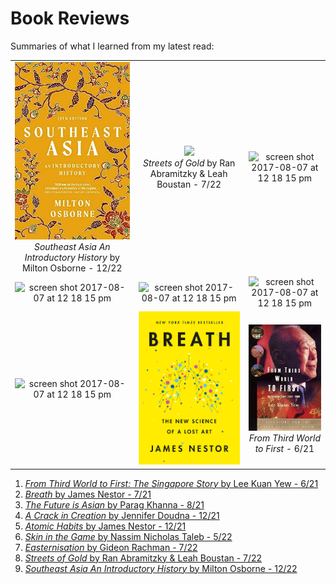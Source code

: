 # Book Reviews

Summaries of what I learned from my latest read:

<!--
|:---:|:-------------------------:|:-------------------------:|
-->

| | | |
|:-:|:-:|:-------------------------:|
|<a href="./bookreviews/southeastasia/seasia.html"><img width="256" src="./bookreviews/southeastasia/seasia.jpg"></a><br><em>Southeast Asia An Introductory History</em> by Milton Osborne - 12/22| <a href="./bookreviews/streetsofgold/streetsofgold.html"><img width="256" src="./bookreviews/breath/streetsofgold.jpg"></a><br><em>Streets of Gold</em> by Ran Abramitzky & Leah Boustan - 7/22 | <img width="256" alt="screen shot 2017-08-07 at 12 18 15 pm" src="https://user-images.githubusercontent.com/297678/29892310-03e92256-8d83-11e7-9b58-986dcb6f702e.png">|
|<img width="256" alt="screen shot 2017-08-07 at 12 18 15 pm" src="https://user-images.githubusercontent.com/297678/29892310-03e92256-8d83-11e7-9b58-986dcb6f702e.png">  |  <img width="256" alt="screen shot 2017-08-07 at 12 18 15 pm" src="https://user-images.githubusercontent.com/297678/29892310-03e92256-8d83-11e7-9b58-986dcb6f702e.png">|<img width="256" alt="screen shot 2017-08-07 at 12 18 15 pm" src="https://user-images.githubusercontent.com/297678/29892310-03e92256-8d83-11e7-9b58-986dcb6f702e.png">|
|<img width="256" alt="screen shot 2017-08-07 at 12 18 15 pm" src="https://user-images.githubusercontent.com/297678/29892310-03e92256-8d83-11e7-9b58-986dcb6f702e.png">  | <a href="./bookreviews/breath/breath.html"><img width="256" src="./bookreviews/breath/breath_cover.jpeg"></a> |<a href="./bookreviews/fromthirdworldtofirst/thirdworldtofirst.html"><img width="256" src="./bookreviews/fromthirdworldtofirst/thirdworldtofirst.jpg"></a><br><em>From Third World to First</em> - 6/21|


1. [*From Third World to First: The Singapore Story* by Lee Kuan Yew - 6/21](./bookreviews/fromthirdworldtofirst/thirdworldtofirst.md) 
2. [*Breath* by James Nestor - 7/21](./bookreviews/breath/breath.md)
3. [*The Future is Asian* by Parag Khanna - 8/21](./bookreviews/future_is_asian/futureisasian.md)
4. [*A Crack in Creation* by Jennifer Doudna - 12/21](./bookreviews/crispr/crispr.md)
5. [*Atomic Habits* by James Nestor - 12/21](./bookreviews/atomichabits/atomichabits.md)
6. [*Skin in the Game* by Nassim Nicholas Taleb - 5/22](./bookreviews/skininthegame/skininthegame.md)
7. [*Easternisation* by Gideon Rachman - 7/22](./bookreviews/easternisation/easternisation.md)
8. [*Streets of Gold* by Ran Abramitzky & Leah Boustan - 7/22](./bookreviews/streetsofgold/streetsofgold.md)
9. [*Southeast Asia An Introductory History* by Milton Osborne - 12/22](./bookreviews/southeastasia/seasia.md)
